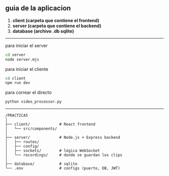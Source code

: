 
## guia de la aplicacion

1. **client (carpeta que contiene el frontend)**
2. **server (carpeta que contiene el backend)**
3. **database (archivo .db sqlite)**

---

para iniciar el server
```bash
cd server
node server.mjs
```
para iniciar el cliente

```bash
cd client
npm run dev
```
para correar el directo
```bash
python video_processor.py
```
---
```
/PRACTICA5
│
├── client/             # React frontend
│   └── src/components/
│
├── server/             # Node.js + Express backend
│   ├── routes/
│   ├── config/
│   ├── sockets/        # lógica WebSocket
│   └── recordings/     # donde se guardan los clips
│
├── database/           # sqlite
└── .env                # configs (puerto, DB, JWT)
```

